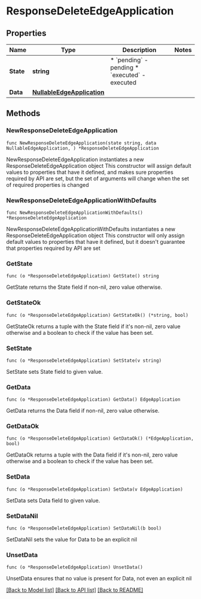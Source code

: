 # ResponseDeleteEdgeApplication

## Properties

Name | Type | Description | Notes
------------ | ------------- | ------------- | -------------
**State** | **string** | * &#x60;pending&#x60; - pending * &#x60;executed&#x60; - executed | 
**Data** | [**NullableEdgeApplication**](EdgeApplication.md) |  | 

## Methods

### NewResponseDeleteEdgeApplication

`func NewResponseDeleteEdgeApplication(state string, data NullableEdgeApplication, ) *ResponseDeleteEdgeApplication`

NewResponseDeleteEdgeApplication instantiates a new ResponseDeleteEdgeApplication object
This constructor will assign default values to properties that have it defined,
and makes sure properties required by API are set, but the set of arguments
will change when the set of required properties is changed

### NewResponseDeleteEdgeApplicationWithDefaults

`func NewResponseDeleteEdgeApplicationWithDefaults() *ResponseDeleteEdgeApplication`

NewResponseDeleteEdgeApplicationWithDefaults instantiates a new ResponseDeleteEdgeApplication object
This constructor will only assign default values to properties that have it defined,
but it doesn't guarantee that properties required by API are set

### GetState

`func (o *ResponseDeleteEdgeApplication) GetState() string`

GetState returns the State field if non-nil, zero value otherwise.

### GetStateOk

`func (o *ResponseDeleteEdgeApplication) GetStateOk() (*string, bool)`

GetStateOk returns a tuple with the State field if it's non-nil, zero value otherwise
and a boolean to check if the value has been set.

### SetState

`func (o *ResponseDeleteEdgeApplication) SetState(v string)`

SetState sets State field to given value.


### GetData

`func (o *ResponseDeleteEdgeApplication) GetData() EdgeApplication`

GetData returns the Data field if non-nil, zero value otherwise.

### GetDataOk

`func (o *ResponseDeleteEdgeApplication) GetDataOk() (*EdgeApplication, bool)`

GetDataOk returns a tuple with the Data field if it's non-nil, zero value otherwise
and a boolean to check if the value has been set.

### SetData

`func (o *ResponseDeleteEdgeApplication) SetData(v EdgeApplication)`

SetData sets Data field to given value.


### SetDataNil

`func (o *ResponseDeleteEdgeApplication) SetDataNil(b bool)`

 SetDataNil sets the value for Data to be an explicit nil

### UnsetData
`func (o *ResponseDeleteEdgeApplication) UnsetData()`

UnsetData ensures that no value is present for Data, not even an explicit nil

[[Back to Model list]](../README.md#documentation-for-models) [[Back to API list]](../README.md#documentation-for-api-endpoints) [[Back to README]](../README.md)


